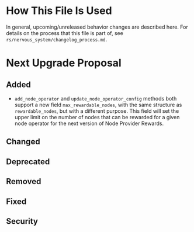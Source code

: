 # How This File Is Used

In general, upcoming/unreleased behavior changes are described here. For details
on the process that this file is part of, see
`rs/nervous_system/changelog_process.md`.

# Next Upgrade Proposal

## Added

- `add_node_operator` and `update_node_operator_config` methods both support a new field `max_rewardable_nodes`,
  with the same structure as `rewardable_nodes`, but with a different purpose. This field will set the upper limit
  on the number of nodes that can be rewarded for a given node operator for the next version of Node Provider Rewards.

## Changed

## Deprecated

## Removed

## Fixed

## Security

